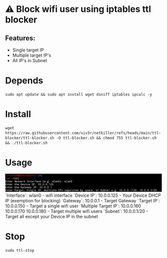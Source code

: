 # ⚠️ Block wifi user using iptables ttl blocker

## Features:
- Single target IP
- Multiple target IP's
- All IP's in Subnet

# Depends
```
sudo apt update && sudo apt install wget dsniff iptables ipcalc -y
```

# Install
```
wget https://raw.githubusercontent.com/xiv3r/netkiller/refs/heads/main/ttl-blocker/ttl-blocker.sh -O ttl-blocker.sh && chmod 755 ttl-blocker.sh && ./ttl-blocker.sh
```

# Usage
<div align="center">

<img src="https://github.com/xiv3r/netkiller/blob/main/ttl-blocker/ttl.png">
</div>
`Interface`: wlan0 - wifi interface
`Device IP`: 10.0.0.125 - Your Device DHCP IP (exemption for blocking)
`Gateway`: 10.0.0.1 - Target Gateway
`Target IP`: 10.0.0.150 - Target a single wifi user
`Multiple Target IP`: 10.0.0.160 10.0.0.170 10.0.0.180 - Target multiple wifi users
`Subnet`: 10.0.0.1/20 - Target all except your Device IP in the subnet

# Stop
```
sudo ttl-stop
```
